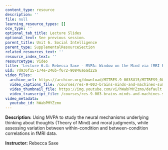 ```yaml
---
content_type: resource
description: ''
file: null
learning_resource_types: []
ocw_type: ''
optional_tab_title: Lecture Slides
optional_text: See previous session.
parent_title: Unit 6. Social Intelligence
parent_type: SupplementalResourceSection
related_resources_text: ''
resource_index_text: ''
resourcetype: Video
title: 'Lecture 6.4: Rebecca Saxe - MVPA: Window on the Mind via fMRI Part 2'
uid: 7d936f15-174e-246b-f672-90846a6ad22a
video_files:
  archive_url: https://archive.org/download/MITRES.9-003SU15/MITRES9_003SU15_Lecture_6-4_300k.mp4
  video_captions_file: /courses/res-9-003-brains-minds-and-machines-summer-course-summer-2015/7452cdae432f506c8c7f1c89eabc44b4_2304746.vtt
  video_thumbnail_file: https://img.youtube.com/vi/hWabPMYZzmo/default.jpg
  video_transcript_file: /courses/res-9-003-brains-minds-and-machines-summer-course-summer-2015/b0bb4dbf1466dc81dcb2ab4eca9f351b_2304746.pdf
video_metadata:
  youtube_id: hWabPMYZzmo
---
```


**Description:** Using MVPA to study the neural mechanisms underlying thinking about thoughts (Theory of Mind) and moral judgments, while assessing variation between within-condition and between-condition correlations in fMRI data.

**Instructor:** Rebecca Saxe